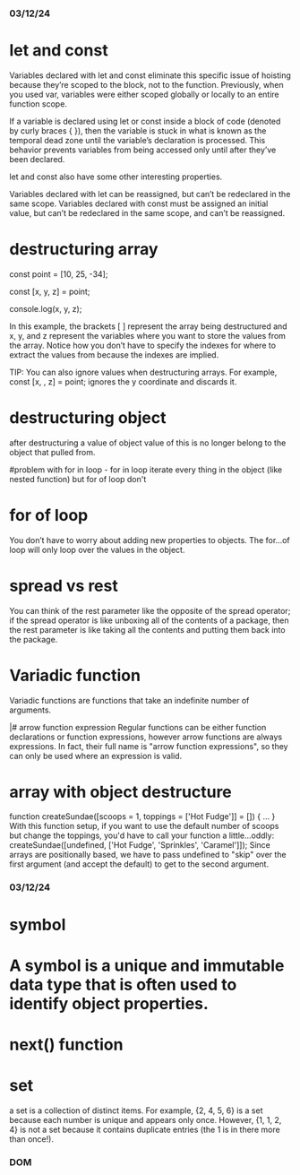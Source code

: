 ### 03/12/24

# let and const
Variables declared with let and const eliminate this specific issue of hoisting because they’re scoped to the block, not to the function. Previously, when you used var, variables were either scoped globally or locally to an entire function scope.

If a variable is declared using let or const inside a block of code (denoted by curly braces { }), then the variable is stuck in what is known as the temporal dead zone until the variable’s declaration is processed. This behavior prevents variables from being accessed only until after they’ve been declared.

let and const also have some other interesting properties.

Variables declared with let can be reassigned, but can’t be redeclared in the same scope.
Variables declared with const must be assigned an initial value, but can’t be redeclared in the same scope, and can’t be reassigned.


# destructuring array

const point = [10, 25, -34];

const [x, y, z] = point;

console.log(x, y, z);

In this example, the brackets [ ] represent the array being destructured and x, y, and z represent the variables where you want to store the values from the array. Notice how you don’t have to specify the indexes for where to extract the values from because the indexes are implied.

TIP: You can also ignore values when destructuring arrays. For example, const [x, , z] = point; ignores the y coordinate and discards it.


# destructuring object
after destructuring a value of object value of this is no longer belong to the object that pulled from.

#problem with for in loop - for in loop iterate every thing in the object (like nested function) but for of loop don't

# for of loop
 You don’t have to worry about adding new properties to objects. The for...of loop will only loop over the values in the object.

# spread vs rest
You can think of the rest parameter like the opposite of the spread operator; if the spread operator is like unboxing all of the contents of a package, then the rest parameter is like taking all the contents and putting them back into the package.

# Variadic function
Variadic functions are functions that take an indefinite number of arguments.

|# arrow function expression 
Regular functions can be either function declarations or function expressions, however arrow functions are always expressions. In fact, their full name is "arrow function expressions", so they can only be used where an expression is valid.

# array with object destructure

function createSundae([scoops = 1, toppings = ['Hot Fudge']] = []) { … }
With this function setup, if you want to use the default number of scoops but change the toppings, you'd have to call your function a little...oddly:
createSundae([undefined, ['Hot Fudge', 'Sprinkles', 'Caramel']]);
Since arrays are positionally based, we have to pass undefined to "skip" over the first argument (and accept the default) to get to the second argument.

### 03/12/24

# symbol

# A symbol is a unique and immutable data type that is often used to identify object properties.
# next() function

# set
 a set is a collection of distinct items. For example, {2, 4, 5, 6} is a set because each number is unique and appears only once. However, {1, 1, 2, 4} is not a set because it contains duplicate entries (the 1 is in there more than once!).


### DOM

